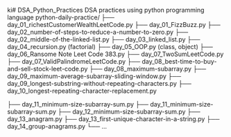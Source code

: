 ki# DSA_Python_Practices
DSA practices using python programming language
python-daily-practice/
├── day_01_richestCustomerWealthLeetCode.py
├── day_01_FizzBuzz.py
├── day_02_number-of-steps-to-reduce-a-number-to-zero.py
├── day_02_middle-of-the-linked-list.py
├── day_03_linked_list.py
├── day_04_recursion.py (factorial)
├── day_05_OOP.py (class, object)
├── day_06_Ransome Note Leet Code 383.py
├── day_07_TwoSumLeetCode.py
├── day_07_ValidPalindromeLeetCode.py
├── day_08_best-time-to-buy-and-sell-stock-leet-code.py
├── day_08_maximum-subarray.py
├── day_09_maximum-average-subarray-sliding-window.py
├── day_09_longest-substring-without-repeating-characters.py
├── day_10_longest-repeating-character-replacement.py

├── day_11_minimum-size-subarray-sum.py
├── day_11_minimum-size-subarray-sum.py
├── day_12_minimum-size-subarray-sum.py
├── day_13_anagram.py
├── day_13_first-unique-character-in-a-string.py
├── day_14_group-anagrams.py
└──
...
